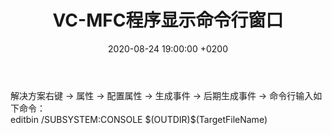 ﻿---
layout: post
title:  "VC-MFC程序显示命令行窗口"
date:   2020-08-24 19:00:00 +0200
categories: arm
---
解决方案右键 -> 属性 -> 配置属性 -> 生成事件 -> 后期生成事件 -> 命令行输入如下命令：   
editbin /SUBSYSTEM:CONSOLE $(OUTDIR)\$(TargetFileName)
